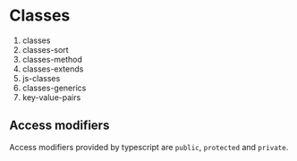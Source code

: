 # Classes

1. classes
2. classes-sort
3. classes-method
4. classes-extends
5. js-classes
6. classes-generics
7. key-value-pairs

## Access modifiers

Access modifiers provided by typescript are `public`, `protected` and `private`.
